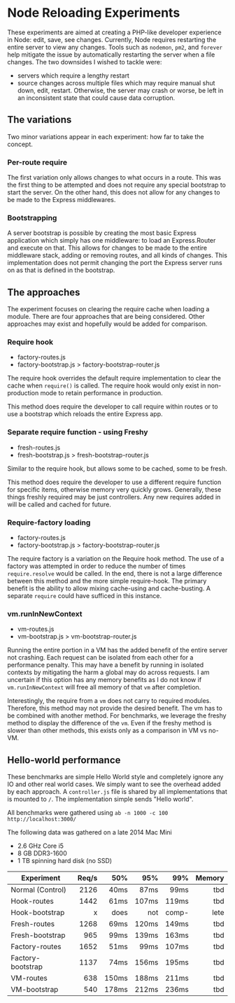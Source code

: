 # Node Reloading Experiments

These experiments are aimed at creating a PHP-like developer experience
in Node: edit, save, see changes.
Currently, Node requires restarting the entire server to view any changes.
Tools such as `nodemon`, `pm2`, and `forever` help mitigate the issue
by automatically restarting the server when a file changes.
The two downsides I wished to tackle were:
- servers which require a lengthy restart
- source changes across multiple files which may require
  manual shut down, edit, restart. Otherwise, the server may crash or worse,
  be left in an inconsistent state that could cause data corruption.

## The variations

Two minor variations appear in each experiment: how far to take the concept.

### Per-route require

The first variation only allows changes to what occurs in a route.
This was the first thing to be attempted and does not require any
special bootstrap to start the server. On the other hand, this does not
allow for any changes to be made to the Express middlewares.

### Bootstrapping

A server bootstrap is possible by creating the most basic Express application
which simply has one middleware: to load an Express.Router and execute on that.
This allows for changes to be made to the entire middleware stack,
adding or removing routes, and all kinds of changes. This implementation does
not permit changing the port the Express server runs on as that is defined in
the bootstrap.

## The approaches

The experiment focuses on clearing the require cache when loading a module.
There are four approaches that are being considered. Other approaches may
exist and hopefully would be added for comparison.

### Require hook

- factory-routes.js
- factory-bootstrap.js > factory-bootstrap-router.js

The require hook overrides the default require implementation
to clear the cache when `require()` is called.
The require hook would only exist in non-production mode to
retain performance in production.

This method does require the developer to call require within routes or
to use a bootstrap which reloads the entire Express app.

### Separate require function - using Freshy

- fresh-routes.js
- fresh-bootstrap.js > fresh-bootstrap-router.js

Similar to the require hook, but allows some to be cached, some to be fresh.

This method does require the developer to use a different require
function for specific items, otherwise memory very quickly grows.
Generally, these things freshly required may be just controllers.
Any new requires added in will be called and cached for future.

### Require-factory loading

- factory-routes.js
- factory-bootstrap.js > factory-bootstrap-router.js

The require factory is a variation on the Require hook method.
The use of a factory was attempted in order to reduce the number of
times `require.resolve` would be called. In the end, there is not a large
difference between this method and the more simple require-hook.
The primary benefit is the ability to allow mixing cache-using and
cache-busting. A separate `require` could have sufficed in this instance.

### vm.runInNewContext

- vm-routes.js
- vm-bootstrap.js > vm-bootstrap-router.js

Running the entire portion in a VM has the added benefit of the entire server
not crashing. Each request can be isolated from each other for a performance
penalty. This may have a benefit by running in isolated contexts by mitigating
the harm a global may do across requests. I am uncertain if this option has
any memory benefits as I do not know if `vm.runInNewContext` will free all
memory of that `vm` after completion.

Interestingly, the require from a `vm` does not carry to required modules.
Therefore, this method may not provide the desired benefit. The vm has to
be combined with another method. For benchmarks, we leverage the freshy
method to display the difference of the `vm`. Even if the freshy method is
slower than other methods, this exists only as a comparison in VM vs no-VM.

## Hello-world performance

These benchmarks are simple Hello World style and completely ignore any IO
and other real world cases. We simply want to see the overhead added by each
approach. A `controller.js` file is shared by all implementations that is
mounted to `/`. The implementation simple sends "Hello world".

All benchmarks were gathered using `ab -n 1000 -c 100 http://localhost:3000/`

The following data was gathered on a late 2014 Mac Mini
- 2.6 GHz Core i5
- 8 GB DDR3-1600
- 1 TB spinning hard disk (no SSD)

| Experiment        | Req/s | 50%   | 95%   | 99%   | Memory |
| ----------------- | -----:| -----:| -----:| -----:| ------:|
| Normal (Control)  |  2126 |  40ms |  87ms |  99ms |    tbd |
| Hook-routes       |  1442 |  61ms | 107ms | 119ms |    tbd |
| Hook-bootstrap    |     x |  does |   not | comp- |   lete |
| Fresh-routes      |  1268 |  69ms | 120ms | 149ms |    tbd |
| Fresh-bootstrap   |   965 |  99ms | 139ms | 163ms |    tbd |
| Factory-routes    |  1652 |  51ms |  99ms | 107ms |    tbd |
| Factory-bootstrap |  1137 |  74ms | 156ms | 195ms |    tbd |
| VM-routes         |   638 | 150ms | 188ms | 211ms |    tbd |
| VM-bootstrap      |   540 | 178ms | 212ms | 236ms |    tbd |
